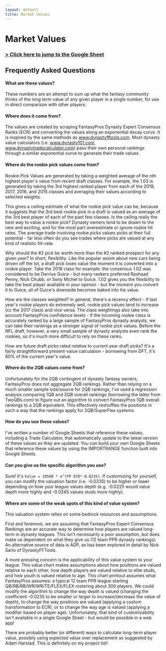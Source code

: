 ```yaml
---
layout: default
title: Market Values
---
```


# Market Values

### [> Click here to jump to the Google Sheet](https://docs.google.com/spreadsheets/d/19YvN6ac_2VEsdumylgsBd4hi_YTmeBUIi6s0hmSV3RA/)

## Frequently Asked Questions

#### What are these values? 

These numbers are an attempt to sum up what the fantasy community thinks of the long term value of any given player in a single number, for use in direct comparison with other players. 

#### Where does it come from?

The values are created by scraping FantasyPros Dynasty Expert Consensus Ranks (ECR) and converting the values along an exponential decay curve. It is inspired by the same methods as www.dynastyfftools.com. Most dynasty value calculators (i.e. www.dynasty101.com, www.dynastytradecalculator.com) pass their own personal rankings through a similar exponential curve to generate their trade values. 

#### Where do the rookie pick values come from?

Rookie Pick Values are generated by taking a weighted average of the nth highest player's value from recent draft classes. For example, the 1.03 is generated by taking the 3rd highest ranked player from each of the 2018, 2017, 2016, and 2015 classes and averaging their values according to selected weights. 

This gives a ceiling estimate of what the rookie pick value can be, because it suggests that the 3rd best rookie pick in a draft is valued as an average of the 3rd best player of each of the past few classes. Is the ceiling really the best way to value a rookie pick? Dynasty owners tend to be drawn to the new and exciting, and for the most part overestimate or ignore rookie hit rates. The average trade involving rookie picks values picks at their full potential - far less often do you see trades where picks are valued at any kind of realistic hit-rate. 

Why should the #2 pick be worth more than the #2 ranked prospect for any given year? In short, flexibility. Like the popular axiom about new cars being driven off the lot, a draft pick loses value the moment it is converted into a rookie player. Take the 2018 class for example: the consensus 1.02 was considered to be Derrius Guice - but many rankers preferred Rashaad Penny, Nick Chubb, or Sony Michel to Guice. 1.02 gives you the flexibility to take the best player available in your opinion - but the moment you convert it to Guice, all of Guice's downside becomes baked into his value. 

How are the classes weighted? In general, there's a recency effect - if last year's rookie players do extremely well, rookie pick values tend to increase (cc the 2017 class) and vice versa. The class weightings also take into account FantasyPros confidence levels - if the incoming rookie class is accurately ranked by a large sample of FantasyPros dynasty analysts, we can take their rankings as a stronger signal of rookie pick values. Before the NFL draft, however, a very small sample of dynasty analysts even rank the rookies, so it's much more difficult to rely on these ranks. 

How are future draft picks rated relative to current year draft picks? It's a fairly straightforward present-value calculation - borrowing from DFT, it's 80% of the current year's value. 

#### Where do the 2QB values come from? 
Unfortunately for the 2QB contingent of dynasty fantasy owners, FantasyPros does not aggregate 2QB rankings. Rather than relying on a much smaller sample size/source for 2QB rankings, I've used a regression analysis comparing 1QB and 2QB overall rankings (borrowing the latter from TwoQBs.com) to figure out an algorithm to convert FantasyPros 1QB overall rankings to a 2QB equivalent. This effectively reshuffles the positions in such a way that the rankings apply for 2QB/SuperFlex systems. 

#### How do you use these values? 
I've written a number of Google Sheets that reference these values, including a Trade Calculator, that automatically update to the latest version of these values as they are updated. You can build your own Google Sheets that reference these values by using the IMPORTRANGE function built into Google Sheets.  

#### Can you give us the specific algorithm you use?
Sure! It's `Value = 10500 * e^(FP ECR*-0.0235)`. If customizing for yourself, you can modify the valuation factor (i.e. -0.0235) to be higher or lower depending on how your league values depth (e.g. -0.0225 would value depth more highly and -0.0245 values studs more highly).

#### Where are some of the weak spots of this kind of value system?
This valuation system relies on some bedrock resources and assumptions. 

First and foremost, we are assuming that FantasyPros Expert Consensus Rankings are an accurate way to determine how players are valued long-term in dynasty leagues. This isn't necessarily a poor assumption, but does make us dependent on what they give us (12 team PPR dynasty rankings). An alternative source of data is ADP, as has been explored in detail by Nick Sarlo of DynastyFFTools. 

A more pressing concern is the applicability of this value system to your league. This value chart makes assumptions about how positions are valued relative to each other, how depth players are valued relative to elite studs, and how youth is valued relative to age. This chart printout assumes what FantasyPros assumes: a typical 12 team PPR league starting QB/RB/RB/WR/WR/TE/FLEX/FLEX rostering about 300 players. We could modify the algorithm to change the way depth is valued (changing the coefficient -0.0235 to be smaller or larger to increase/decrease the value of depth), to change the way positions are valued (applying a custom transformation to ECR), or to change the way age is valued (applying a modifier based on player age). Unfortunately, that kind of customizability isn't available in a single Google Sheet - but would be possible in a web app! 

There are probably better (or different) ways to calculate long-term player value, possibly using expected value over replacement as suggested by Adam Harstad. This is definitely on my project list!